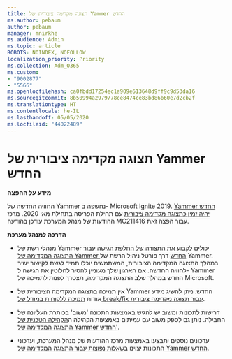 ```yaml
---
title: תצוגה מקדימה ציבורית של Yammer החדש
ms.author: pebaum
author: pebaum
manager: mnirkhe
ms.audience: Admin
ms.topic: article
ROBOTS: NOINDEX, NOFOLLOW
localization_priority: Priority
ms.collection: Adm_O365
ms.custom:
- "9002877"
- "5566"
ms.openlocfilehash: ca0fbdd17254ec1a909e613648d9ff9c9d53da16
ms.sourcegitcommit: 8b50994a2979778ce8474ce83bd86b60e7d2cb2f
ms.translationtype: HT
ms.contentlocale: he-IL
ms.lasthandoff: 05/05/2020
ms.locfileid: "44022489"
---
```

# <a name="new-yammer-public-preview"></a>תצוגה מקדימה ציבורית של Yammer החדש

**מידע על ההפצה**

החוויה החדשה של Yammer נחשפה ב- Microsoft Ignite 2019. [Yammer החדש יהיה זמין כתצוגה מקדימה ציבורית](https://docs.microsoft.com/yammer/get-started-with-yammer/newyammer-faq) עם תחילת הפריסה בתחילת מאי 2020. מרכז ההודעות של מנהל המערכת עודכן בהודעה MC211416 עבור הפצה זאת.

**הדרכה למנהל מערכת**

- מנהלי רשת של Yammer יכולים [לקבוע את התצורה של החלפת הגישה עבור התצוגה המקדימה של Yammer החדש](https://docs.microsoft.com/yammer/get-started-with-yammer/administrative-settings-opt-in-newyammer) דרך פורטל ניהול הרשת של Yammer. במהלך התצוגה המקדימה הציבורית, המשתמשים יוכלו תמיד לגשת לקישור ישיר לחוויה החדשה. אם הארגון שלך מעוניין להסיר לחלוטין את הגישה ל- Yammer החדש במהלך שלב התצוגה המקדימה, תצטרך לפנות לתמיכה של Microsoft.

- אין תמיכה בתצוגה המקדימה הציבורית של Yammer החדש. ניתן להשיג מידע אודות [תמיכה ללקוחות במודל של break/fix עבור תצוגה מקדימה ציבורית](https://docs.microsoft.com/yammer/get-started-with-yammer/newyammer-faq#yammer-preview-customer-support).

- דרישות לתכונות ומשוב יש להגיש באמצעות התכונה 'משוב' בכותרת העליונה של החבילה. ניתן גם לספק משוב עם עמיתים באמצעות הקהילה ה[הקהילה הטכנית של התצוגה המקדימה של Yammer החדש'](https://techcommunity.microsoft.com/t5/new-yammer-preview/bd-p/NewYammerPreview).

- עדכונים נוספים יתבצעו באמצעות מרכז ההודעות של מנהל המערכת, ועדכוני התכונות יצוינו ב[שאלות נפוצות עבור התצוגה המקדימה של Yammer החדש](https://docs.microsoft.com/yammer/get-started-with-yammer/newyammer-faq).
